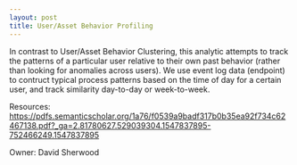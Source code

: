 ```yaml
---
layout: post
title: User/Asset Behavior Profiling
---
```

In contrast to User/Asset Behavior Clustering, this analytic attempts to track the patterns of a particular user relative to their own past behavior (rather than looking for anomalies across users). We use event log data (endpoint) to contruct typical process patterns based on the time of day for a certain user, and track similarity day-to-day or week-to-week.

Resources: https://pdfs.semanticscholar.org/1a76/f0539a9badf317b0b35ea92f734c62467138.pdf?_ga=2.81780627.529039304.1547837895-752466249.1547837895

Owner: David Sherwood

